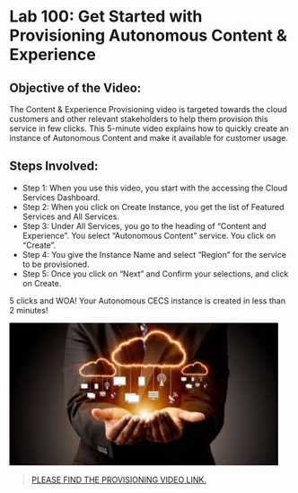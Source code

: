 # Lab 100: Get Started with Provisioning Autonomous Content & Experience

## Objective of the Video:
The Content & Experience Provisioning video is targeted towards the cloud customers and other relevant stakeholders to help them provision this service in few clicks. This 5-minute video explains how to quickly create an instance of Autonomous Content and make it available for customer usage.

## Steps Involved:
+ Step 1: When you use this video, you start with the accessing the Cloud Services Dashboard.
+ Step 2: When you click on Create Instance, you get the list of Featured Services and All Services. 
+ Step 3: Under All Services, you go to the heading of “Content and Experience”. You select “Autonomous Content” service. You click on “Create”.
+ Step 4: You give the Instance Name and select “Region” for the service to be provisioned.
+ Step 5: Once you click on “Next” and Confirm your selections, and click on Create.

5 clicks and WOA! Your Autonomous CECS instance is created in less than 2 minutes!

![alt text](Resources/Images/Picture1.png "Logo Title Text 1")

>[PLEASE FIND THE PROVISIONING VIDEO LINK.](Resources/VideoTutorials/CECS_Provisioning.mp4)

